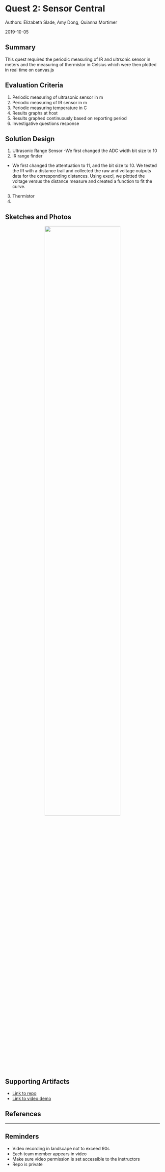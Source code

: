 # Quest 2: Sensor Central 
Authors: Elizabeth Slade, Amy Dong, Quianna Mortimer 

2019-10-05

## Summary
This quest required the periodic measuring of IR and ultrsonic sensor in meters and the measuring of thermistor in Celsius which were then plotted in real time on canvas.js 


## Evaluation Criteria
1. Periodic measuring of ultrasonic sensor in m
2. Periodic measuring of IR sensor in m
3. Periodic measuring temperature in C
4. Results graphs at host
5. Results graphed continuously based on reporting period 
6. Investigative questions response


## Solution Design
1. Ultrasonic Range Sensor 
  -We first changed the ADC width bit size to 10
2. IR range finder
  - We first changed the attentuation to 11, and the bit size to 10. We tested the IR with a distance trail and collected the raw and voltage outputs data for the corresponding distances. Using execl, we plotted the voltage versus the distance measure and created a function to fit the curve. 
3. Thermistor
4. 

## Sketches and Photos
<center><img src="![IMG_1536](https://user-images.githubusercontent.com/24261732/66262251-a6c69700-e7aa-11e9-811f-df76786576a5.JPG)" width="70%" /></center>  
<center> </center>


## Supporting Artifacts
- [Link to repo]()
- [Link to video demo]()


## References

-----

## Reminders

- Video recording in landscape not to exceed 90s
- Each team member appears in video
- Make sure video permission is set accessible to the instructors
- Repo is private
